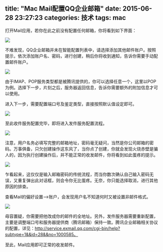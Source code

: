 title: "Mac Mail配置QQ企业邮箱"
date: 2015-06-28 23:27:23
categories: 技术
tags: mac
---

打开Mail应用，若你在此之前没有配置任何邮箱，你将看到如下界面：

![](/img/s/1.png)

<!--more-->

不难发现，QQ企业邮箱并未在智能配置列表中，请选择添加其他邮件账户。按照提示，依次添加账户名、密码，进行创建，稍后你将收到通知，告诉你需要手动配置邮件账户。

![](/img/s/2.png)

由于IMAP、POP服务类型都是被腾讯提供的，你可以选择任意一个，这里以POP为例。选择下一步，片刻之后，服务器返回信息，告诉你需要额外的附加信息才可以使用。

进入下一步，需要配置端口号及鉴定类型，直接按照默认值设定即可。

![](/img/s/3.png)

至此收件服务配置完毕，即将进入发件服务配置流程。

![](/img/s/4.png)

注意，用户名务必填写完整的邮箱地址，密码毫无疑问，当然是你公司邮箱的密码。万事俱备，只欠创建操作这东风了，当你点了创建，你就会发现火烧赤壁是骗人的，因为执行创建操作后，并不能正常的收发邮件，你将看到如此蛋疼的提示。

![](/img/s/6.png)

乍看起来，这仅仅是输入邮箱密码的传统流程，而当你数次确认自己输入密码无误，又重复弹出此对话框，则会令你无比蛋疼。无奈，你只能选择取消，进行其他原因的排查。

查看Mail的偏好设置——>账户，会发现用户名不知道何时又被设置非邮件格式。

![](/img/s/5.png)

毋容置疑，你需要把他改成你的邮件的全地址。另外，发件服务器需要重新配置，主要是调整端口号和服务器提供商（腾讯邮箱）保持一致。腾讯企业邮箱相关协议的配置，详见：http://service.exmail.qq.com/cgi-bin/help?subtype=1&&id=28&&no=1000585。

至此，Mail应用即可正常的收发邮件。
